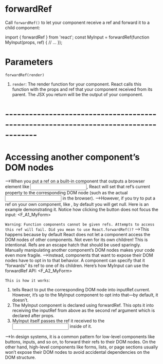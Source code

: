 # forwardRef

Call `forwardRef()` to let your component receive a ref and forward it to a child component:

import { forwardRef } from 'react';
const MyInput = forwardRef(function MyInput(props, ref) {
  // ...
});

# Parameters
`forwardRef(render) `
1. `render`: The render function for your component. React calls this function with the props and ref that your component received from its parent. The JSX you return will be the output of your component.


# ------------------------------------------------------------------------------------
# Accessing another component’s DOM nodes 
-->When you put a ref on a built-in component that outputs a browser element like <input />, React will set that ref’s current property to the corresponding DOM node (such as the actual <input /> in the browser).
-->However, if you try to put a ref on your own component, like <MyInput />, by default you will get null. Here is an example demonstrating it. Notice how clicking the button does not focus the input:
<F_A1_MyForm>

`Warning`:` Function components cannot be given refs. Attempts to access this ref will fail. Did you mean to use React.forwardRef()?`
-->This happens because by default React does not let a component access the DOM nodes of other components. Not even for its own children! This is intentional. Refs are an escape hatch that should be used sparingly. Manually manipulating another component’s DOM nodes makes your code even more fragile.
-->Instead, components that want to expose their DOM nodes have to opt in to that behavior. A component can specify that it “forwards” its ref to one of its children. Here’s how MyInput can use the forwardRef API:
<F_A2_MyForm>

`This is how it works`:
1. <MyInput ref={inputRef} /> tells React to put the corresponding DOM node into inputRef.current. However, it’s up to the MyInput component to opt into that—by default, it doesn’t.
2. The MyInput component is declared using forwardRef. This opts it into receiving the inputRef from above as the second ref argument which is declared after props.
3. MyInput itself passes the ref it received to the <input> inside of it.

-->In design systems, it is a common pattern for low-level components like buttons, inputs, and so on, to forward their refs to their DOM nodes. On the other hand, high-level components like forms, lists, or page sections usually won’t expose their DOM nodes to avoid accidental dependencies on the DOM structure.

